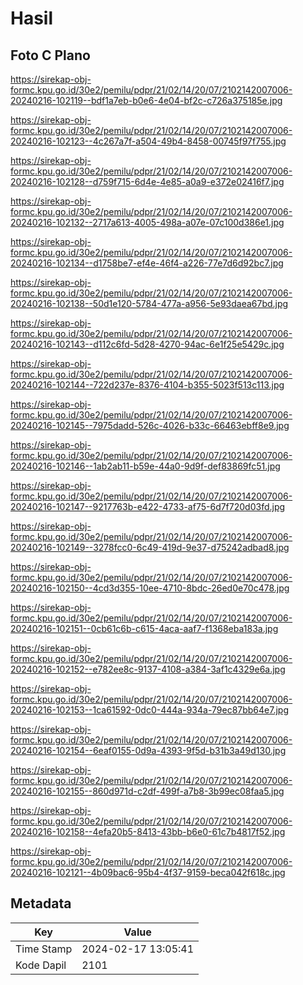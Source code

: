 # Hasil

## Foto C Plano

https://sirekap-obj-formc.kpu.go.id/30e2/pemilu/pdpr/21/02/14/20/07/2102142007006-20240216-102119--bdf1a7eb-b0e6-4e04-bf2c-c726a375185e.jpg

https://sirekap-obj-formc.kpu.go.id/30e2/pemilu/pdpr/21/02/14/20/07/2102142007006-20240216-102123--4c267a7f-a504-49b4-8458-00745f97f755.jpg

https://sirekap-obj-formc.kpu.go.id/30e2/pemilu/pdpr/21/02/14/20/07/2102142007006-20240216-102128--d759f715-6d4e-4e85-a0a9-e372e02416f7.jpg

https://sirekap-obj-formc.kpu.go.id/30e2/pemilu/pdpr/21/02/14/20/07/2102142007006-20240216-102132--2717a613-4005-498a-a07e-07c100d386e1.jpg

https://sirekap-obj-formc.kpu.go.id/30e2/pemilu/pdpr/21/02/14/20/07/2102142007006-20240216-102134--d1758be7-ef4e-46f4-a226-77e7d6d92bc7.jpg

https://sirekap-obj-formc.kpu.go.id/30e2/pemilu/pdpr/21/02/14/20/07/2102142007006-20240216-102138--50d1e120-5784-477a-a956-5e93daea67bd.jpg

https://sirekap-obj-formc.kpu.go.id/30e2/pemilu/pdpr/21/02/14/20/07/2102142007006-20240216-102143--d112c6fd-5d28-4270-94ac-6e1f25e5429c.jpg

https://sirekap-obj-formc.kpu.go.id/30e2/pemilu/pdpr/21/02/14/20/07/2102142007006-20240216-102144--722d237e-8376-4104-b355-5023f513c113.jpg

https://sirekap-obj-formc.kpu.go.id/30e2/pemilu/pdpr/21/02/14/20/07/2102142007006-20240216-102145--7975dadd-526c-4026-b33c-66463ebff8e9.jpg

https://sirekap-obj-formc.kpu.go.id/30e2/pemilu/pdpr/21/02/14/20/07/2102142007006-20240216-102146--1ab2ab11-b59e-44a0-9d9f-def83869fc51.jpg

https://sirekap-obj-formc.kpu.go.id/30e2/pemilu/pdpr/21/02/14/20/07/2102142007006-20240216-102147--9217763b-e422-4733-af75-6d7f720d03fd.jpg

https://sirekap-obj-formc.kpu.go.id/30e2/pemilu/pdpr/21/02/14/20/07/2102142007006-20240216-102149--3278fcc0-6c49-419d-9e37-d75242adbad8.jpg

https://sirekap-obj-formc.kpu.go.id/30e2/pemilu/pdpr/21/02/14/20/07/2102142007006-20240216-102150--4cd3d355-10ee-4710-8bdc-26ed0e70c478.jpg

https://sirekap-obj-formc.kpu.go.id/30e2/pemilu/pdpr/21/02/14/20/07/2102142007006-20240216-102151--0cb61c6b-c615-4aca-aaf7-f1368eba183a.jpg

https://sirekap-obj-formc.kpu.go.id/30e2/pemilu/pdpr/21/02/14/20/07/2102142007006-20240216-102152--e782ee8c-9137-4108-a384-3af1c4329e6a.jpg

https://sirekap-obj-formc.kpu.go.id/30e2/pemilu/pdpr/21/02/14/20/07/2102142007006-20240216-102153--1ca61592-0dc0-444a-934a-79ec87bb64e7.jpg

https://sirekap-obj-formc.kpu.go.id/30e2/pemilu/pdpr/21/02/14/20/07/2102142007006-20240216-102154--6eaf0155-0d9a-4393-9f5d-b31b3a49d130.jpg

https://sirekap-obj-formc.kpu.go.id/30e2/pemilu/pdpr/21/02/14/20/07/2102142007006-20240216-102155--860d971d-c2df-499f-a7b8-3b99ec08faa5.jpg

https://sirekap-obj-formc.kpu.go.id/30e2/pemilu/pdpr/21/02/14/20/07/2102142007006-20240216-102158--4efa20b5-8413-43bb-b6e0-61c7b4817f52.jpg

https://sirekap-obj-formc.kpu.go.id/30e2/pemilu/pdpr/21/02/14/20/07/2102142007006-20240216-102121--4b09bac6-95b4-4f37-9159-beca042f618c.jpg


## Metadata

| Key        | Value               |
| ---------- | ------------------- |
| Time Stamp | 2024-02-17 13:05:41 |
| Kode Dapil | 2101                |



